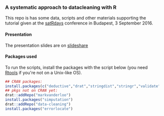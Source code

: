 ### A systematic approach to datacleaning with R

This repo is has some data, scripts and other materials supporting the tutorial given
at the [satRdays]() conference in Budapest, 3 September 2016.

#### Presentation

The presentation slides are on [slideshare]()

#### Packages used

To run the scripts, install the packages with the script below (you need
[Rtools](https://cran.r-project.org/bin/windows/Rtools/) if you're not on a Unix-like OS).

```r
## CRAN packages:
install.packages(c("deductive","drat","stringdist","stringr","validate","VIM"))
## pkgs not on CRAN yet:
drat::addRepo("markvanderloo")
install.packages("simputation")
drat::addRepo("data-cleaning") 
install.packages("errorlocate")
```




